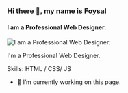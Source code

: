 ### Hi there 👋, my name is Foysal
#### I am a Professional Web Designer.
![I am a Professional Web Designer.](https://arturssmirnovs.github.io/github-profile-readme-generator/images/banner.png)

I'm a Professional Web Designer.

Skills:  HTML / CSS/ JS 

- 🔭 I’m currently working on this page. 




